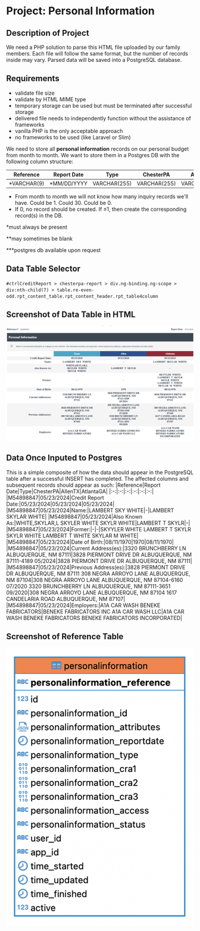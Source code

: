 # Project: Personal Information

## Description of Project
We need a PHP solution to parse this HTML file uploaded by our family members. Each file will follow the same format, but the number of records inside may vary. Parsed data will be saved into a PostgreSQL database.

## Requirements
* validate file size
* validate by HTML MIME type
* temporary storage can be used but must be terminated after successful storage
* delivered file needs to independently function without the assistance of frameworks
* vanilla PHP is the only acceptable approach
* no frameworks to be used (like Laravel or Slim)

We need to store all **personal information** records on our personal budget from month to month. We want to store them in a Postgres DB with the following column structure:

|Reference|Report Date|Type|ChesterPA|AllenTX|AtlantaGA|
|:-:|:-:|:-:|:-:|:-:|:-:|
|*VARCHAR(9)|*MM/DD/YYYY|VARCHAR(255)|VARCHAR(255)|VARCHAR(255)|VARCHAR(255)|

* From month to month we will not know how many inquiry records we'll have. Could be 1. Could 30. Could be 0.
* If 0, no record should be created. If ≤1, then create the corresponding record(s) in the DB.

*must always be present

**may sometimes be blank

***postgres db available upon request

## Data Table Selector
`#ctrlCreditReport > chesterpa-report > div.ng-binding.ng-scope > div:nth-child(7) > table.re-even-odd.rpt_content_table.rpt_content_header.rpt_table4column`

## Screenshot of Data Table in HTML
![Table Appears in HTML](file%20to%20be%20parsed%20-%20personalinformation.png?raw=true "Table Appears in HTML")

## Data Once Inputed to Postgres
This is a simple composite of how the data should appear in the PostgreSQL table after a successful INSERT has completed. The affected columns and subsequent records should appear as such:
|Reference|Report Date|Type|ChesterPA|AllenTX|AtlantaGA|
|:-:|:-:|:-:|:-:|:-:|:-:|
|M54898847|05/23/2024|Credit Report Date:|05/23/2024|05/23/2024|05/23/2024|
|M54898847|05/23/2024|Name:|LAMBERT  SKY  WHITE|-|LAMBERT  SKYLAR  WHITE|
|M54898847|05/23/2024|Also Known As:|WHITE,SKYLAR,L SKYLER  WHITE SKYLR  WHITE|LAMBERT  T  SKYLR|-|
|M54898847|05/23/2024|Former:|-|-|SKYYLER  WHITE LAMBERT  T  SKYLR SKYLR  WHITE LAMBERT  T  WHITE SKYLAR  M  WHITE|
|M54898847|05/23/2024|Date of Birth:|08/11/1970|1970|08/11/1970|
|M54898847|05/23/2024|Current Address(es):|3320 BRUNCHBERRY LN ALBUQUERQUE, NM 87111|3828 PIERMONT DRIVE DR ALBUQUERQUE, NM 87111-4189 05/2024|3828 PIERMONT DRIVE DR ALBUQUERQUE, NM 87111|
|M54898847|05/23/2024|Previous Address(es):|3828 PIERMONT DRIVE DR ALBUQUERQUE, NM 87111 308 NEGRA ARROYO LANE ALBUQUERQUE, NM 87104|308 NEGRA ARROYO LANE ALBUQUERQUE, NM 87104-6160 07/2020 3320 BRUNCHBERRY LN ALBUQUERQUE, NM 87111-3651 09/2020|308 NEGRA ARROYO LANE ALBUQUERQUE, NM 87104 1617 CANDELARIA ROAD ALBUQUERQUE, NM 87107|
|M54898847|05/23/2024|Employers:|A1A CAR WASH BENEKE FABRICATORS|BENEKE FABRICATORS INC A1A CAR WASH LLC|A1A CAR WASH BENEKE FABRICATORS BENEKE FABRICATORS INCORPORATED|

## Screenshot of Reference Table
![Table Appears in HTML](personalinformation_reference.png?raw=true "Table Appears in HTML")

